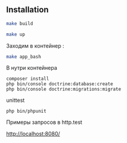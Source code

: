 
## Installation
```bash
make build
```
```bash
make up
```
Заходим в контейнер :
```bash
make app_bash
```
В нутри контейнера
```
composer install
php bin/console doctrine:database:create
php bin/console doctrine:migrations:migrate
```
unittest
```
php bin/phpunit
```
Примеры запросов в http.test

[http://localhost:8080/](http://localhost:8080/)